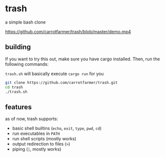 # trash

a simple bash clone

https://github.com/carrotfarmer/trash/blob/master/demo.mp4

## building

If you want to try this out, make sure you have cargo installed. Then, run the following commands:

`trash.sh` will basically execute `cargo run` for you

```sh
git clone https://github.com/carrotfarmer/trash.git
cd trash
./trash.sh
```

## features

as of now, trash supports:
- basic shell builtins (`echo`, `exit`, `type`, `pwd`, `cd`)
- run executables in `PATH`
- run shell scripts (mostly works)
- output redirection to files (`>`)
- piping (`|`, mostly works)
